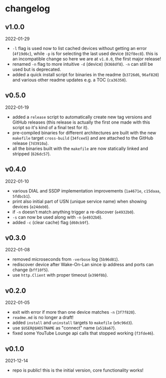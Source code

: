 changelog
=========

## v1.0.0

2022-01-29

- `-l` flag is used now to list cached devices without getting an error (`4f19d6c`),
  while `-p` is for selecting the last used device (`02f8ec8`).
  this is an incompatible change so here we are at `v1.0.0`, the first major release!
- renamed `-n` flag to more intuitive `-d` (device) (`9368df8`). `-n` can still
  be used but is deprecated.
- added a quick install script for binaries in the readme (`b3726d6`, `96af820`)
  and various other readme updates e.g. a TOC (`ca36350`).

## v0.5.0

2022-01-19

- added a `release` script to automatically create new tag versions and GitHub
  releases (this release is actually the first one made with this script so it's
  kind of a final test for it).
- pre-compiled binaries for different architectures are built with the new
  `makefile` target `cross-build` (`34fcee5`) and are attached to the GitHub
  release (`7d3910a`).
- all the binaries built with the `makefile` are now statically linked and
  stripped (`626dc57`).

## v0.4.0

2022-01-10

- various DIAL and SSDP implementation improvements (`1a4671e`, `c15daaa`, `5fdbcb1`).
- print also initial part of USN (unique service name) when showing devices (`e24deb0`).
- if `-n` doesn't match anything trigger a re-discover (`e4932b0`).
- `-s` can now be used along with `-n` (`e4932b0`).
- added `-c` (clear cache) flag (`d60cb9f`).

## v0.3.0

2022-01-08

- removed microseconds from `-verbose` log (`5b96d81`).
- rediscover device after Wake-On-Lan since ip address and ports can change (`bff10f5`).
- use `http.Client` with proper timeout (`e390f0b`).

## v0.2.0

2022-01-05

- exit with error if more than one device matches `-n` (`3f7f820`).
- `readme.md` is no longer a draft!
- added `install` and `uninstall` targets to `makefile` (`e9c96d3`).
- use `$USER@$HOSTNAME` as "connect" name (`a518a67`).
- fixed some YouTube Lounge api calls that stopped working (`f3fde46`).

## v0.1.0

2021-12-14

- repo is public! this is the initial version, core functionality works!
